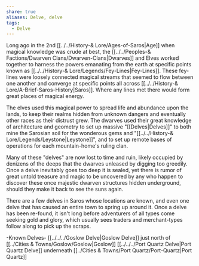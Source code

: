 ```yaml
---
share: true
aliases: Delve, delve
tags:
  - Delve
---
```


Long ago in the 2nd [[../../History-& Lore/Ages-of-Saros|Age]] when magical knowledge was crude at best, the [[../../Peoples-& Factions/Dwarven Clans/Dwarven-Clans|Dwarves]] and Elves worked together to harness the powers emanating from the earth at specific points known as [[../../History-& Lore/Legends/Fey-Lines|Fey-Lines]]. These fey-lines were loosely connected magical streams that seemed to flow between one another and converge at specific points all across [[../../History-& Lore/A-Brief-Saros-History|Saros]]. Where any lines met there would form great places of magical energy.

The elves used this magical power to spread life and abundance upon the lands, to keep their realms hidden from unknown dangers and eventually other races as their distrust grew. The dwarves used their great knowledge of architecture and geometry to set up massive "[[Delves|Delves]]" to both mine the Sarosian soil for the wonderous gems and "[[../../History-& Lore/Legends/Leystone|Leystone]]", and to set up remote bases of operations for each mountain-home's ruling clan.

Many of these "delves" are now lost to time and ruin, likely occupied by denizens of the deeps that the dwarves unleased by digging too greedily. Once a delve inevitably goes too deep it is sealed, yet there is rumor of great untold treasure and magic to be uncovered by any who happen to discover these once majestic dwarven structures hidden underground, should they make it back to see the suns again.

There are a few delves in Saros whose locations are known, and even one delve that has caused an entire town to spring up around it. Once a delve has been re-found, it isn't long before adventurers of all types come seeking gold and glory, which usually sees traders and merchant-types follow along to pick up the scraps.

-Known Delves-
[[../../../Goslow Delve|Goslow Delve]] just north of [[../Cities & Towns/Goslow/Goslow|Goslow]]
[[../../../Port Quartz Delve|Port Quartz Delve]] underneath [[../Cities & Towns/Port Quartz/Port-Quartz|Port Quartz]]
